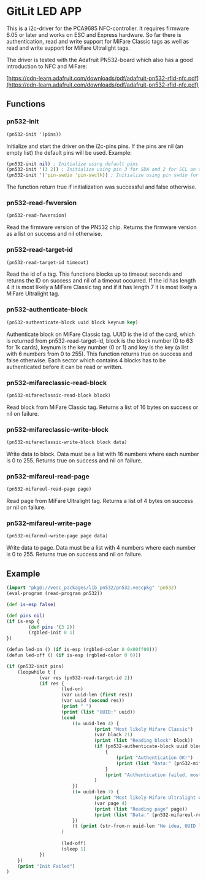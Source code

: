 # GitLit LED APP

This is a i2c-driver for the PCA9685 NFC-controller. It requires firmware 6.05 or later and works on ESC and Express hardware. So far there is authentication, read and write support for MiFare Classic tags as well as read and write support for MiFare Ultralight tags.

The driver is tested with the Adafruit PN532-board which also has a good introduction to NFC and MiFare:

[https://cdn-learn.adafruit.com/downloads/pdf/adafruit-pn532-rfid-nfc.pdf](https://cdn-learn.adafruit.com/downloads/pdf/adafruit-pn532-rfid-nfc.pdf)

## Functions

### pn532-init

```clj
(pn532-init '(pins))
```

Initialize and start the driver on the i2c-pins pins. If the pins are nil (an empty list) the default pins will be used. Example:

```clj
(pn532-init nil) ; Initialize using default pins
(pn532-init '(3 2)) ; Initialize using pin 3 for SDA and 2 for SCL on the express firmware
(pn532-init '('pin-swdio 'pin-swclk)) ; Initialize using pin swdio for SDA and swclk for SCL on the ESC-firmware
```

The function return true if initialization was successful and false otherwise.

### pn532-read-fwversion

```clj
(pn532-read-fwversion)
```

Read the firmware version of the PN532 chip. Returns the firmware version as a list on success and nil otherwise.

### pn532-read-target-id

```clj
(pn532-read-target-id timeout)
```

Read the id of a tag. This functions blocks up to timeout seconds and returns the ID on success and nil of a timeout occurred. If the id has length 4 it is most likely a MiFare Classic tag and if it has length 7 it is most likely a MiFare Ultralight tag.

### pn532-authenticate-block

```clj
(pn532-authenticate-block uuid block keynum key)
```

Authenticate block on MiFare Classic tag. UUID is the id of the card, which is returned from pn532-read-target-id, block is the block number (0 to 63 for 1k cards), keynum is the key number (0 or 1) and key is the key (a list with 6 numbers from 0 to 255). This function returns true on success and false otherwise. Each sector which contains 4 blocks has to be authenticated before it can be read or written.

### pn532-mifareclassic-read-block

```clj
(pn532-mifareclassic-read-block block)
```

Read block from MiFare Classic tag. Returns a list of 16 bytes on success or nil on failure.

### pn532-mifareclassic-write-block

```clj
(pn532-mifareclassic-write-block block data)
```

Write data to block. Data must be a list with 16 numbers where each number is 0 to 255. Returns true on success and nil on failure.

### pn532-mifareul-read-page

```clj
(pn532-mifareul-read-page page)
```

Read page from MiFare Ultralight tag. Returns a list of 4 bytes on success or nil on failure.

### pn532-mifareul-write-page

```clj
(pn532-mifareul-write-page page data)
```

Write data to page. Data must be a list with 4 numbers where each number is 0 to 255. Returns true on success and nil on failure.

## Example

```clj
(import "pkg@://vesc_packages/lib_pn532/pn532.vescpkg" 'pn532)
(eval-program (read-program pn532))

(def is-esp false)

(def pins nil)
(if is-esp {
        (def pins '(3 2))
        (rgbled-init 8 1)
})

(defun led-on () (if is-esp (rgbled-color 0 0x00ff00)))
(defun led-off () (if is-esp (rgbled-color 0 0)))

(if (pn532-init pins)
    (loopwhile t {
            (var res (pn532-read-target-id 2))
            (if res {
                    (led-on)
                    (var uuid-len (first res))
                    (var uuid (second res))
                    (print " ")
                    (print (list "UUID:" uuid))
                    (cond
                        ((= uuid-len 4) {
                                (print "Most likely Mifare Classic")
                                (var block 21)
                                (print (list "Reading block" block))
                                (if (pn532-authenticate-block uuid block 0 '(0xff 0xff 0xff 0xff 0xff 0xff))
                                    {
                                        (print "Authentication OK!")
                                        (print (list "Data:" (pn532-mifareclassic-read-block block)))
                                    }
                                    (print "Authentication failed, most likely the wrong key")
                                )
                        })
                        ((= uuid-len 7) {
                                (print "Most likely Mifare Ultralight or NTAG")
                                (var page 4)
                                (print (list "Reading page" page))
                                (print (list "Data:" (pn532-mifareul-read-page page)))
                        })
                        (t (print (str-from-n uuid-len "No idea, UUID len: %d")))
                    )
                    
                    (led-off)
                    (sleep 1)
            })
    })
    (print "Init Failed")
)
```
